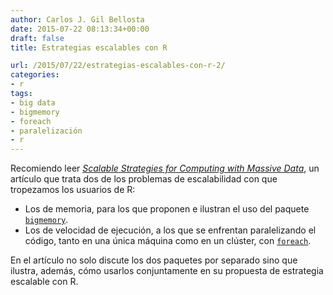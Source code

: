 ```yaml
---
author: Carlos J. Gil Bellosta
date: 2015-07-22 08:13:34+00:00
draft: false
title: Estrategias escalables con R

url: /2015/07/22/estrategias-escalables-con-r-2/
categories:
- r
tags:
- big data
- bigmemory
- foreach
- paralelización
- r
---
```


Recomiendo leer [_Scalable Strategies for Computing with Massive Data_](http://www.jstatsoft.org/v55/i14/), un artículo que trata dos de los problemas de escalabilidad con que tropezamos los usuarios de R:

* Los de memoria, para los que proponen e ilustran el uso del paquete [`bigmemory`](https://cran.r-project.org/web/packages/bigmemory/index.html).
* Los de velocidad de ejecución, a los que se enfrentan paralelizando el código, tanto en una única máquina como en un clúster, con [`foreach`](https://cran.r-project.org/web/packages/foreach/index.html).

En el artículo no solo discute los dos paquetes por separado sino que ilustra, además, cómo usarlos conjuntamente en su propuesta de estrategia escalable con R.



